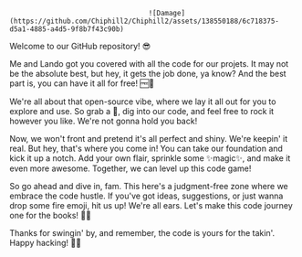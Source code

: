                                       ![Damage](https://github.com/Chiphill2/Chiphill2/assets/138550188/6c718375-d5a1-4885-a4d5-9f8b7f43c90b)

Welcome to our GitHub repository! 😎

Me and Lando got you covered with all the code for our projets. It may not be the absolute best, but hey, it gets the job done, ya know? And the best part is, you can have it all for free! 🆓💯

We're all about that open-source vibe, where we lay it all out for you to explore and use. So grab a 🍿, dig into our code, and feel free to rock it however you like. We're not gonna hold you back!

Now, we won't front and pretend it's all perfect and shiny. We're keepin' it real. But hey, that's where you come in! You can take our foundation and kick it up a notch. Add your own flair, sprinkle some ✨magic✨, and make it even more awesome. Together, we can level up this code game!

So go ahead and dive in, fam. This here's a judgment-free zone where we embrace the code hustle. If you've got ideas, suggestions, or just wanna drop some fire emoji, hit us up! We're all ears. Let's make this code journey one for the books! 🚀🔥

Thanks for swingin' by, and remember, the code is yours for the takin'. Happy hacking! 🤘😄
